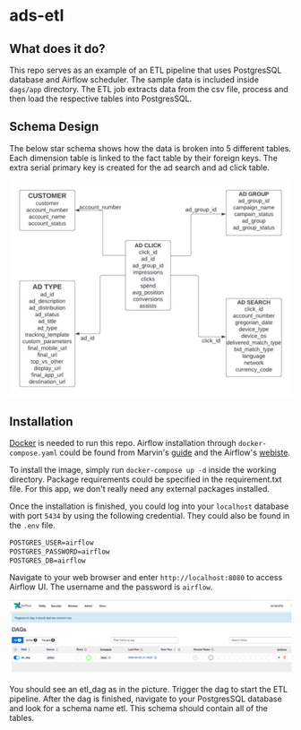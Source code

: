 # ads-etl
## What does it do?
This repo serves as an example of an ETL pipeline that uses PostgresSQL database and Airflow scheduler. The sample data is included inside `dags/app` directory. The ETL job extracts data from the csv file, process and then load the respective tables into PostgresSQL.

## Schema Design

The below star schema shows how the data is broken into 5 different tables. Each dimension table is linked to the fact table by their foreign keys. The extra serial primary key is created for the ad search and ad click table.

![](docs/schema-design.jpeg)

## Installation

[Docker](https://www.docker.com/) is needed to run this repo.
Airflow installation through `docker-compose.yaml` could be found from Marvin's [guide](https://towardsdatascience.com/setting-up-apache-airflow-with-docker-compose-in-5-minutes-56a1110f4122) and 
the Airflow's [webiste](https://airflow.apache.org/docs/apache-airflow/stable/howto/docker-compose/index.html).

To install the image, simply run ```docker-compose up -d``` inside the working directory. Package requirements could be specified in the requirement.txt file. For this app, we don't really need any external packages installed.

Once the installation is finished, you could log into your `localhost` database with port `5434` by using the following credential. They could also be found in the `.env` file.
```
POSTGRES_USER=airflow
POSTGRES_PASSWORD=airflow
POSTGRES_DB=airflow
```

Navigate to your web browser and enter `http://localhost:8080` to access Airflow UI. The username and the password is `airflow`.

![](docs/etl-dag.png)

You should see an etl_dag as in the picture. Trigger the dag to start the ETL pipeline. After the dag is finished, navigate to your PostgresSQL database and look for a schema name etl. This schema should contain all of the tables.
